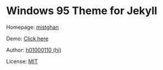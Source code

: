 # Windows 95 Theme for Jekyll

Homepage: [mistghan](https://mistghan.github.io/)

Demo: [Click here]()

Author: [h01000110 (hi)](https://github.com/h01000110)

License: [MIT](https://github.com/h01000110/windows-95/blob/master/LICENSE)
